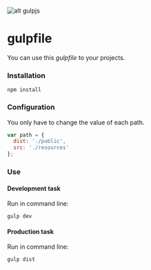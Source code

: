 ![alt gulpjs](https://raw.githubusercontent.com/gulpjs/artwork/master/gulp.png)

# gulpfile

You can use this *gulpfile* to your projects.

### Installation
```
npm install
```

### Configuration
You only have to change the value of each path.
``` javascript
var path = {
  dist: './public',
  src: './resources'
};
```

### Use
#### Development task
Run in command line:
```
gulp dev 
```
#### Production task
Run in command line:
```
gulp dist 
```


